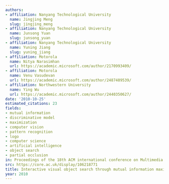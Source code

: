 ```yaml
---
authors:
- affiliation: Nanyang Technological University
  name: Jingjing Meng
  slug: jingjing_meng
- affiliation: Nanyang Technological University
  name: Junsong Yuan
  slug: junsong_yuan
- affiliation: Nanyang Technological University
  name: Yuning Jiang
  slug: yuning_jiang
- affiliation: Motorola
  name: Nitya Narasimhan
  url: https://academic.microsoft.com/author/2170993409/
- affiliation: Motorola
  name: Venu Vasudevan
  url: https://academic.microsoft.com/author/2487489539/
- affiliation: Northwestern University
  name: Ying Wu
  url: https://academic.microsoft.com/author/2440350627/
date: '2010-10-25'
estimated_citations: 23
fields:
- mutual information
- discriminative model
- maximization
- computer vision
- pattern recognition
- logo
- computer science
- artificial intelligence
- object search
- partial occlusion
in: Proceedings of the 18th ACM international conference on Multimedia
src: https://core.ac.uk/display/106218771
title: Interactive visual object search through mutual information maximization
year: 2010
---
```

